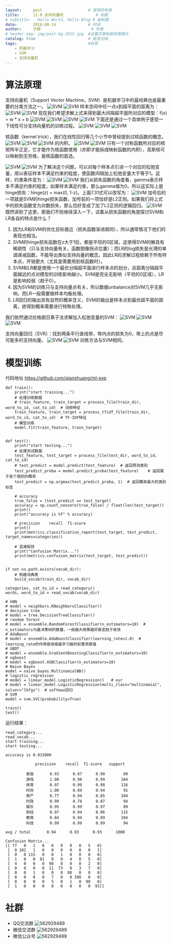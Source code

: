 ```yaml
---
layout:     post   				    # 使用的布局
title:      11.0 支持向量机 				# 标题 
# subtitle:   Hello World, Hello Blog # 副标题
date:       2018-08-14 				# 时间
author:     子颢 						# 作者
# header-img: img/post-bg-2015.jpg 	#这篇文章标题背景图片
catalog: true 						# 是否归档
tags:								#标签
    - 机器学习
    - SVM
    - 支持向量机
---
```


# 算法原理

支持向量机（Support Vector Machine，SVM）是机器学习中的最经典也是最重要的分类方法之一。
![SVM](/img/SVM-01.png)
![SVM](/img/SVM-02.png)
样本空间中任一点x到超平面的距离为：
![SVM](/img/SVM-03.png)
![SVM](/img/SVM-04.png)
现在我们希望求解上式来得到最大间隔超平面所对应的模型：f(x) = w * x + b
![SVM](/img/SVM-05.png)
![SVM](/img/SVM-06.png)
![SVM](/img/SVM-07.png)
![SVM](/img/SVM-10.png)
下面还是通过一个具体例子感受一下线性可分支持向量机的训练过程。
![SVM](/img/SVM-11.png)
![SVM](/img/SVM-12.png)
![SVM](/img/SVM-13.png)

核函数（kernel trick），我们在线性回归等几个小节中曾经提到过核函数的概念。
![SVM](/img/SVM-08.png)
![SVM](/img/SVM-23.png)
![SVM](/img/SVM-24.png)
的内积。
![SVM](/img/SVM-25.png)
![SVM](/img/SVM-09.png)
只有一个对称函数所对应的核矩阵半正定，它才能作为核函数使用（亦即才能拆成映射函数的内积），高斯核可以映射到无穷维，是核函数的首选。

![SVM](/img/SVM-14.png)
![SVM](/img/SVM-15.png)
为了解决这个问题，可以对每个样本点引进一个对应的松弛变量，用以表征样本不满足约束的程度，使函数间隔加上松弛变量大于等于1。这样，约束条件变为：
![SVM](/img/SVM-16.png)
![SVM](/img/SVM-17.png)
我们从损失函数的角度看，gamma表示样本不满足约束的程度，如果样本满足约束，那么gamma值为0。所以这实际上是hinge损失：hinge(z) = max(0, 1-z)。上面7.31式可以改写为：
![SVM](/img/SVM-18.png)
加号后的一项就是SVM的hinge损失函数，加号前的一项恰好是L2正则。如果我们将上式中的损失函数变为对数损失，那么恰好变成了加了L2正则的逻辑回归。
![SVM](/img/SVM-22.png)
既然讲到了这里，那我们不防继续深入一下，试着从损失函数的角度探讨SVM和LR各自的特点是什么？
1. 因为LR和SVM的优化目标接近（损失函数渐进趋同），所以通常情况下他们的表现也相当。
2. SVM的hinge损失函数在z大于1后，都是平坦的0区域，这使得SVM的解具有稀疏性（只与支持向量有关，函数图像拐点位置）；而LR的log损失是光滑的单调递减函数，不能导出类似支持向量的概念。因此LR的求解过程依赖于所有样本点，开销更大（尤其是需要用到核函数时）。
3. SVM和LR都是使用一个最优分隔超平面进行样本点的划分，且距离分隔超平面越远的点对模型的训练影响越小。SVM是完全无影响（平坦的0区域），LR是影响较弱（趋于0）。
4. 因为SVM的训练只与支持向量点有关，所以数据unbalance对SVM几乎无影响，而LR一般需要做样本均衡处理。
5. LR回归的输出具有自然的概率含义，SVM的输出是样本点到最优超平面的距离，欲得到概率需要进行特殊处理。

我们依然通过拉格朗日乘子法求解加入松弛变量的SVM：
![SVM](/img/SVM-19.png)
![SVM](/img/SVM-20.png)
![SVM](/img/SVM-21.png)

支持向量回归（SVR）：找到两条平行直线带，带内点的损失为0，带上的点是尽可能多的支持向量。
![SVM](/img/SVM-26.png)
![SVM](/img/SVM-27.png)
训练方法与SVM相同。

# 模型训练

代码地址 <a href="https://github.com/qianshuang/ml-exp" target="_blank">https://github.com/qianshuang/ml-exp</a>

```
def train():
    print("start training...")
    # 处理训练数据
    # train_feature, train_target = process_file(train_dir, word_to_id, cat_to_id)  # 词频特征
    train_feature, train_target = process_tfidf_file(train_dir, word_to_id, cat_to_id)  # TF-IDF特征
    # 模型训练
    model.fit(train_feature, train_target)


def test():
    print("start testing...")
    # 处理测试数据
    test_feature, test_target = process_file(test_dir, word_to_id, cat_to_id)
    # test_predict = model.predict(test_feature)  # 返回预测类别
    test_predict_proba = model.predict_proba(test_feature)    # 返回属于各个类别的概率
    test_predict = np.argmax(test_predict_proba, 1)  # 返回概率最大的类别标签

    # accuracy
    true_false = (test_predict == test_target)
    accuracy = np.count_nonzero(true_false) / float(len(test_target))
    print()
    print("accuracy is %f" % accuracy)

    # precision    recall  f1-score
    print()
    print(metrics.classification_report(test_target, test_predict, target_names=categories))

    # 混淆矩阵
    print("Confusion Matrix...")
    print(metrics.confusion_matrix(test_target, test_predict))


if not os.path.exists(vocab_dir):
    # 构建词典表
    build_vocab(train_dir, vocab_dir)

categories, cat_to_id = read_category()
words, word_to_id = read_vocab(vocab_dir)

# kNN
# model = neighbors.KNeighborsClassifier()
# decision tree
# model = tree.DecisionTreeClassifier()
# random forest
# model = ensemble.RandomForestClassifier(n_estimators=10)  # n_estimators为基决策树的数量，一般越大效果越好直至趋于收敛
# AdaBoost
# model = ensemble.AdaBoostClassifier(learning_rate=1.0)  # learning_rate的作用是收缩基学习器的权重贡献值
# GBDT
# model = ensemble.GradientBoostingClassifier(n_estimators=10)
# xgboost
# model = xgboost.XGBClassifier(n_estimators=10)
# Naive Bayes
model = naive_bayes.MultinomialNB()
# logistic regression
# model = linear_model.LogisticRegression()   # ovr
# model = linear_model.LogisticRegression(multi_class="multinomial", solver="lbfgs")  # softmax回归
# SVM
model = svm.SVC(probability=True)

train()
test()
```
运行结果：
```
read_category...
read_vocab...
start training...
start testing...

accuracy is 0.933000

             precision    recall  f1-score   support

         家居       0.93      0.87      0.90        89
         游戏       1.00      0.98      0.99       104
         体育       0.97      0.99      0.98       116
         时尚       1.00      0.89      0.94        91
         房产       0.77      0.94      0.85       104
         时政       0.99      0.78      0.87        94
         娱乐       0.95      0.99      0.97        89
         财经       0.97      0.94      0.96       115
         教育       0.84      0.94      0.89       104
         科技       0.99      0.99      0.99        94

avg / total       0.94      0.93      0.93      1000

Confusion Matrix...
[[ 77   0   1   0   6   0   0   0   5   0]
 [  0 102   1   0   0   0   0   0   0   1]
 [  0   0 115   0   0   1   0   0   0   0]
 [  1   0   0  81   0   0   4   0   5   0]
 [  4   0   0   0  98   0   0   0   2   0]
 [  0   0   0   0  11  73   0   3   7   0]
 [  0   0   1   0   0   0  88   0   0   0]
 [  0   0   0   0   7   0   0 108   0   0]
 [  0   0   0   0   5   0   1   0  98   0]
 [  1   0   0   0   0   0   0   0   0  93]]
```

# 社群

- QQ交流群
	![562929489](/img/qq_ewm.png)
- 微信交流群
	![562929489](/img/wx_ewm.png)
- 微信公众号
	![562929489](/img/wxgzh_ewm.png)